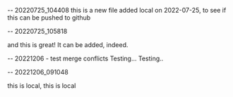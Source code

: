 -- 20220725_104408
this is a new file added local on 2022-07-25, to see if this can be pushed to github


-- 20220725_105818

and this is great! It can be added, indeed.


-- 20221206 - test merge conflicts
Testing... Testing.. 


-- 20221206_091048

this is local, this is local 